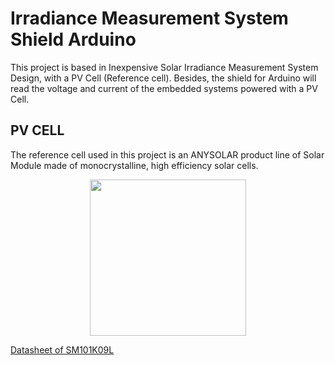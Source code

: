 #  Irradiance Measurement System Shield Arduino

This project is based in Inexpensive Solar Irradiance Measurement System Design, with a PV Cell (Reference cell). Besides, the shield for Arduino will read the voltage and current of the embedded systems powered with a PV Cell.

## PV CELL

The reference cell used in this project is an ANYSOLAR product line of Solar Module made of monocrystalline, high efficiency solar cells. 

<p align = "center">
<img src="https://media.digikey.com/Photos/ANYSOLAR/MFG_SM101K09L.jpg" width="250">
</p>

[Datasheet of SM101K09L](https://ixapps.ixys.com/DataSheet/SM101K09L.pdf)


